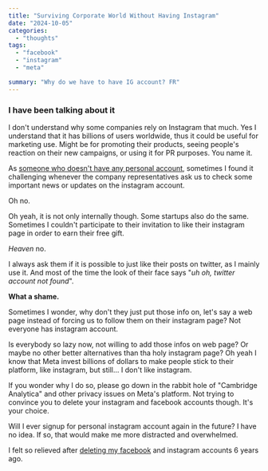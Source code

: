 ```yaml
---
title: "Surviving Corporate World Without Having Instagram"
date: "2024-10-05"
categories: 
  - "thoughts"
tags: 
  - "facebook"
  - "instagram"
  - "meta"

summary: "Why do we have to have IG account? FR"
---
```


### I have been talking about it

I don't understand why some companies rely on Instagram that much. Yes I understand that it has billions of users worldwide, thus it could be useful for marketing use. Might be for promoting their products, seeing people's reaction on their new campaigns, or using it for PR purposes. You name it.

As [someone who doesn't have any personal account](https://riz.kim/no-instagram-no-facebook/), sometimes I found it challenging whenever the company representatives ask us to check some important news or updates on the instagram account.

Oh no.

Oh yeah, it is not only internally though. Some startups also do the same. Sometimes I couldn't participate to their invitation to like their instagram page in order to earn their free gift.

_Heaven_ no.

I always ask them if it is possible to just like their posts on twitter, as I mainly use it. And most of the time the look of their face says "_uh oh, twitter account not found_".

**What a shame.**

Sometimes I wonder, why don't they just put those info on, let's say a web page instead of forcing us to follow them on their instagram page? Not everyone has instagram account.

Is everybody so lazy now, not willing to add those infos on web page? Or maybe no other better alternatives than tha holy instagram page? Oh yeah I know that Meta invest billions of dollars to make people stick to their platform, like instagram, but still... I don't like instagram.

If you wonder why I do so, please go down in the rabbit hole of "Cambridge Analytica" and other privacy issues on Meta's platform. Not trying to convince you to delete your instagram and facebook accounts though. It's your choice.

Will I ever signup for personal instagram account again in the future? I have no idea. If so, that would make me more distracted and overwhelmed.

I felt so relieved after [deleting my facebook](https://riz.kim/delete-facebook/) and instagram accounts 6 years ago.
